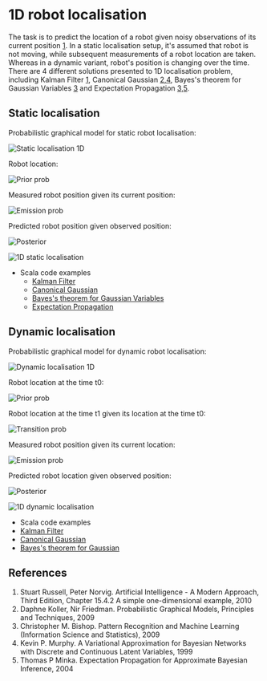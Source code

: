 1D robot localisation
====================

The task is to predict the location of a robot given noisy observations of its current position [1](#references). In a static localisation setup, 
it's assumed that robot is not moving, while subsequent measurements of a robot location are taken. Whereas in a dynamic variant, robot's position 
is changing over the time. There are 4 different solutions presented to 1D localisation problem, including Kalman Filter [1](#references), 
Canonical Gaussian [2,4](#references), Bayes's theorem for Gaussian Variables [3](#references) and Expectation Propagation [3,5](#references).

Static localisation
-------------------

Probabilistic graphical model for static robot localisation:

![Static localisation 1D](https://raw.github.com/danielkorzekwa/bayes-scala/master/doc/localisation_example/static_localisation_1d.png "Static localisation 1D")

Robot location:

![Prior prob](https://raw.github.com/danielkorzekwa/bayes-scala/master/doc/localisation_example/static_prior_prob.png "Prior prob")

Measured robot position given its current position:

![Emission prob](https://raw.github.com/danielkorzekwa/bayes-scala/master/doc/localisation_example/static_emission_prob.png "Emission prob")

Predicted robot position given observed position:

![Posterior](https://raw.github.com/danielkorzekwa/bayes-scala/master/doc/localisation_example/static_posterior.png "Posterior")

![1D static localisation](https://raw.github.com/danielkorzekwa/bayes-scala/master/doc/localisation_example/static_localisation_gaussian.png "1D static localisation")

* Scala code examples
  * [Kalman Filter](https://github.com/danielkorzekwa/bayes-scala/blob/master/src/test/scala/dk/bayes/math/gaussian/localisation1d/StaticLocalisationKalmanTest.scala)
  * [Canonical Gaussian](https://github.com/danielkorzekwa/bayes-scala/blob/master/src/test/scala/dk/bayes/math/gaussian/localisation1d/StaticLocalisationCanonicalGaussianTest.scala)
  * [Bayes's theorem for Gaussian Variables](https://github.com/danielkorzekwa/bayes-scala/blob/master/src/test/scala/dk/bayes/math/gaussian/localisation1d/StaticLocalisationGaussianTest.scala)
  * [Expectation Propagation](https://github.com/danielkorzekwa/bayes-scala/blob/master/src/test/scala/dk/bayes/math/gaussian/localisation1d/StaticLocalisationEPTest.scala)
 

Dynamic localisation
--------------------

Probabilistic graphical model for dynamic robot localisation:

![Dynamic localisation 1D](https://raw.github.com/danielkorzekwa/bayes-scala/master/doc/localisation_example/dynamic_localisation_1d.png "Dynamic localisation 1D")

Robot location at the time t0:

![Prior prob](https://raw.github.com/danielkorzekwa/bayes-scala/master/doc/localisation_example/dynamic_prior_prob.png "Prior prob")

Robot location at the time t1 given its location at the time t0:

![Transition prob](https://raw.github.com/danielkorzekwa/bayes-scala/master/doc/localisation_example/dynamic_transition_prob.png "Transition prob")

Measured robot position given its current location:

![Emission prob](https://raw.github.com/danielkorzekwa/bayes-scala/master/doc/localisation_example/dynamic_emission_prob.png "Emission prob")

Predicted robot location given observed position:

![Posterior](https://raw.github.com/danielkorzekwa/bayes-scala/master/doc/localisation_example/dynamic_posterior.png "Posterior")

![1D dynamic localisation](https://raw.github.com/danielkorzekwa/bayes-scala/master/doc/localisation_example/dynamic_localisation_gaussian.png "1D dynamic localisation")

* Scala code examples
 * [Kalman Filter](https://github.com/danielkorzekwa/bayes-scala/blob/master/src/test/scala/dk/bayes/math/gaussian/localisation1d/HMMLocalisationKalmanTest.scala)
 * [Canonical Gaussian](https://github.com/danielkorzekwa/bayes-scala/blob/master/src/test/scala/dk/bayes/math/gaussian/localisation1d/HMMLocalisationCanonicalGaussianTest.scala)
 * [Bayes's theorem for Gaussian](https://github.com/danielkorzekwa/bayes-scala/blob/master/src/test/scala/dk/bayes/math/gaussian/localisation1d/HMMLocalisationGaussianTest.scala)
 
References
---------------

1. Stuart Russell, Peter Norvig. Artificial Intelligence - A Modern Approach, Third Edition, Chapter 15.4.2 A simple one-dimensional example, 2010
2. Daphne Koller, Nir Friedman. Probabilistic Graphical Models, Principles and Techniques, 2009
3. Christopher M. Bishop. Pattern Recognition and Machine Learning (Information Science and Statistics), 2009
4. Kevin P. Murphy. A Variational Approximation for Bayesian Networks with Discrete and Continuous Latent Variables, 1999
5. Thomas P Minka. Expectation Propagation for Approximate Bayesian Inference, 2004